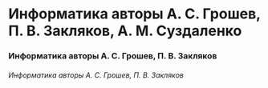 # Информатика авторы А. С. Грошев, П. В. Закляков, А. М. Суздаленко





### Информатика авторы А. С. Грошев, П. В. Закляков



###### Информатика авторы А. С. Грошев, П. В. Закляков
